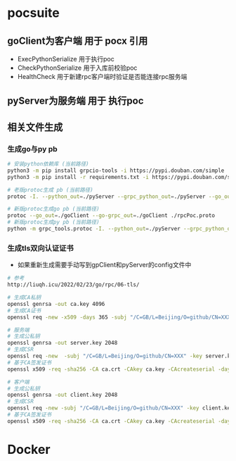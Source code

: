 # pocsuite

## goClient为客户端 用于 pocx 引用

- ExecPythonSerialize 用于执行poc
- CheckPythonSerialize 用于入库前校验poc
- HealthCheck 用于新建rpc客户端时验证是否能连接rpc服务端
## pyServer为服务端 用于 执行poc

## 相关文件生成

### 生成go与py pb
```bash
# 安装python依赖库 (当前路径)
python3 -m pip install grpcio-tools -i https://pypi.douban.com/simple
python3 -m pip install -r requirements.txt -i https://pypi.douban.com/simple

# 老版protoc生成 pb (当前路径)
protoc -I. --python_out=./pyServer --grpc_python_out=./pyServer --go_out=plugins=grpc:./goClient ./rpcPoc.proto

# 新版protoc生成go pb (当前路径)
protoc --go_out=./goClient --go-grpc_out=./goClient ./rpcPoc.proto
# 新版protoc生成py pb (当前路径)
python -m grpc_tools.protoc -I. --python_out=./pyServer --grpc_python_out=./pyServer  ./rpcPoc.proto
```
### 生成tls双向认证证书
- 如果重新生成需要手动写到gpClient和pyServer的config文件中
```bash
# 参考
http://liuqh.icu/2022/02/23/go/rpc/06-tls/

# 生成CA私钥
openssl genrsa -out ca.key 4096
# 生成CA证书
openssl req -new -x509 -days 365 -subj "/C=GB/L=Beijing/O=github/CN=XXX" -key ca.key -out ca.crt -config ca.conf

# 服务端
# 生成公私钥
openssl genrsa -out server.key 2048
# 生成CSR
openssl req -new  -subj "/C=GB/L=Beijing/O=github/CN=XXX" -key server.key -out server.csr -config server.conf
# 基于CA签发证书
openssl x509 -req -sha256 -CA ca.crt -CAkey ca.key -CAcreateserial -days 3650 -in server.csr -out server.crt -extensions req_ext -extfile server.conf

# 客户端
# 生成公私钥
openssl genrsa -out client.key 2048
# 生成CSR
openssl req -new -subj "/C=GB/L=Beijing/O=github/CN=XXX" -key client.key -out client.csr
# 基于CA签发证书
openssl x509 -req -sha256 -CA ca.crt -CAkey ca.key -CAcreateserial -days 3650 -in client.csr -out client.crt
```


# Docker
```azure

```